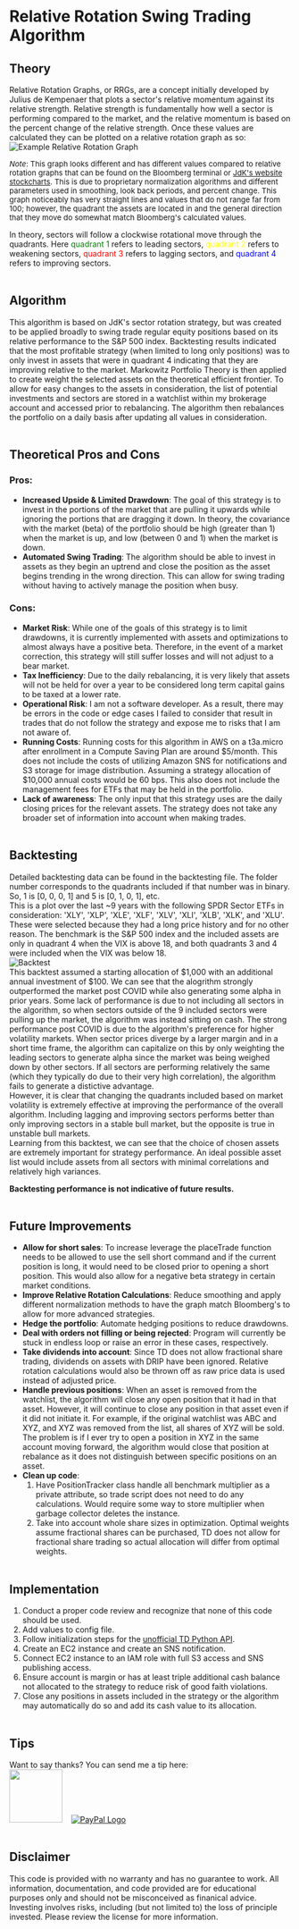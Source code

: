 # Relative Rotation Swing Trading Algorithm
## Theory
Relative Rotation Graphs, or RRGs, are a concept initially developed by Julius de Kempenaer that plots a sector's relative momentum against its relative strength. Relative strength is fundamentally how well a sector is performing compared to the market, and the relative momentum is based on the percent change of the relative strength. Once these values are calculated they can be plotted on a relative rotation graph as so:<br>
![Example Relative Rotation Graph](http://rrg.tathgir.com/example-rrg-new.png) <br>

<span style="font-size:10pt;">*Note*: This graph looks different and has different values compared to relative rotation graphs that can be found on the Bloomberg terminal or [JdK's website stockcharts](stockcharts.com). This is due to proprietary normalization algorithms and different parameters used in smoothing, look back periods, and percent change. This graph noticeably has very straight lines and values that do not range far from 100; however, the quadrant the assets are located in and the general direction that they move do somewhat match Bloomberg's calculated values.</span><br>

In theory, sectors will follow a clockwise rotational move through the quadrants. Here <span style="color:green">quadrant 1</span> refers to leading sectors, <span style="color:yellow">quadrant 2</span> refers to weakening sectors, <span style="color:red">quadrant 3</span> refers to lagging sectors, and <span style="color:blue">quadrant 4</span> refers to improving sectors. <br><br>

## Algorithm
This algorithm is based on JdK's sector rotation strategy, but was created to be applied broadly to swing trade regular equity positions based on its relative performance to the S&P 500 index. Backtesting results indicated that the most profitable strategy (when limited to long only positions) was to only invest in assets that were in quadrant 4 indicating that they are improving relative to the market. Markowitz Portfolio Theory is then applied to create weight the selected assets on the theoretical efficient frontier. To allow for easy changes to the assets in consideration, the list of potential investments and sectors are stored in a watchlist within my brokerage account and accessed prior to rebalancing. The algorithm then rebalances the portfolio on a daily basis after updating all values in consideration.<br><br>

## Theoretical Pros and Cons
### Pros:
* **Increased Upside & Limited Drawdown**: The goal of this strategy is to invest in the portions of the market that are pulling it upwards while ignoring the portions that are dragging it down. In theory, the covariance with the market (beta) of the portfolio should be high (greater than 1) when the market is up, and low (between 0 and 1) when the market is down.
* **Automated Swing Trading**: The algorithm should be able to invest in assets as they begin an uptrend and close the position as the asset begins trending in the wrong direction. This can allow for swing trading without having to actively manage the position when busy.<br>
### Cons:
* **Market Risk**: While one of the goals of this strategy is to limit drawdowns, it is currently implemented with assets and optimizations to almost always have a positive beta. Therefore, in the event of a market correction, this strategy will still suffer losses and will not adjust to a bear market.
* **Tax Inefficiency**: Due to the daily rebalancing, it is very likely that assets will not be held for over a year to be considered long term capital gains to be taxed at a lower rate.
* **Operational Risk**: I am not a software developer. As a result, there may be errors in the code or edge cases I failed to consider that result in trades that do not follow the strategy and expose me to risks that I am not aware of.
* **Running Costs**: Running costs for this algorithm in AWS on a t3a.micro after enrollment in a Compute Saving Plan are around $5/month. This does not include the costs of utilizing Amazon SNS for notifications and S3 storage for image distribution. Assuming a strategy allocation of $10,000 annual costs would be 60 bps. This also does not include the management fees for ETFs that may be held in the portfolio.
* **Lack of awareness**: The only input that this strategy uses are the daily closing prices for the relevant assets. The strategy does not take any broader set of information into account when making trades.<br><br>

## Backtesting
Detailed backtesting data can be found in the backtesting file. The folder number corresponds to the quadrants included if that number was in binary. So, 1 is [0, 0, 0, 1] and 5 is [0, 1, 0, 1], etc.<br>
This is a plot over the last ~9 years with the following SPDR Sector ETFs in consideration: 'XLY', 'XLP', 'XLE', 'XLF', 'XLV', 'XLI', 'XLB', 'XLK', and 'XLU'. These were selected because they had a long price history and for no other reason. The benchmark is the S&P 500 index and the included assets are only in quadrant 4 when the VIX is above 18, and both quadrants 3 and 4 were included when the VIX was below 18.<br>
![Backtest](http://rrg.tathgir.com/example-backtest-vol.png)<br>
This backtest assumed a starting allocation of $1,000 with an additional annual investment of $100. We can see that the alogrithm strongly outperformed the market post COVID while also generating some alpha in prior years. Some lack of performance is due to not including all sectors in the algorithm, so when sectors outside of the 9 included sectors were pulling up the market, the algorithm was instead sitting on cash. The strong performance post COVID is due to the algorithm's preference for higher volatility markets. When sector prices diverge by a larger margin and in a short time frame, the algorithm can capitalize on this by only weighting the leading sectors to generate alpha since the market was being weighed down by other sectors. If all sectors are performing relatively the same (which they typically do due to their very high correlation), the algorithm fails to generate a distictive advantage.<br>
However, it is clear that changing the quadrants included based on market volatility is extremely effective at improving the performance of the overall algorithm. Including lagging and improving sectors performs better than only improving sectors in a stable bull market, but the opposite is true in unstable bull markets.<br>
Learning from this backtest, we can see that the choice of chosen assets are extremely important for strategy performance. An ideal possible asset list would include assets from all sectors with minimal correlations and relatively high variances.<br>

**Backtesting performance is not indicative of future results.**<br><br>

## Future Improvements
* **Allow for short sales**: To increase leverage the placeTrade function needs to be allowed to use the sell short command and if the current position is long, it would need to be closed prior to opening a short position. This would also allow for a negative beta strategy in certain market conditions.
* **Improve Relative Rotation Calculations**: Reduce smoothing and apply different normalization methods to have the graph match Bloomberg's to allow for more advanced strategies.
* **Hedge the portfolio**: Automate hedging positions to reduce drawdowns.
* **Deal with orders not filling or being rejected**: Program will currently be stuck in endless loop or raise an error in these cases, respectively.
* **Take dividends into account**: Since TD does not allow fractional share trading, dividends on assets with DRIP have been ignored. Relative rotation calculations would also be thrown off as raw price data is used instead of adjusted price.
* **Handle previous positions**: When an asset is removed from the watchlist, the algorithm will close any open position that it had in that asset. However, it will continue to close any position in that asset even if it did not initiate it. For example, if the original watchlist was ABC and XYZ, and XYZ was removed from the list, all shares of XYZ will be sold. The problem is if I ever try to open a position in XYZ in the same account moving forward, the algorithm would close that position at rebalance as it does not distinguish between specific positions on an asset.
* **Clean up code**:
    1. Have PositionTracker class handle all benchmark multiplier as a private attribute, so trade script does not need to do any calculations. Would require some way to store multiplier when garbage collector deletes the instance.
    2. Take into account whole share sizes in optimization. Optimal weights assume fractional shares can be purchased, TD does not allow for fractional share trading so actual allocation will differ from optimal weights.<br><br>

## Implementation
1. Conduct a proper code review and recognize that none of this code should be used.
2. Add values to config file.
3. Follow initialization steps for the [unofficial TD Python API](https://github.com/areed1192/td-ameritrade-python-api).
4. Create an EC2 instance and create an SNS notification.
5. Connect EC2 instance to an IAM role with full S3 access and SNS publishing access.
6. Ensure account is margin or has at least triple additional cash balance not allocated to the strategy to reduce risk of good faith violations.
7. Close any positions in assets included in the strategy or the algorithm may automatically do so and add its cash value to its allocation.<br><br>


## Tips
Want to say thanks? You can send me a tip here:<br>
[<img src="https://cdn1.venmo.com/marketing/images/branding/venmo-icon.svg" width="95" height="95" />](https://venmo.com/code?user_id=2901264383868928600&created=1642144602.2140841&printed=1)&nbsp;&nbsp;&nbsp;&nbsp;[![PayPal Logo](https://www.paypalobjects.com/webstatic/mktg/logo/pp_cc_mark_74x46.jpg)](https://paypal.me/ShauryaTathgir)<br><br>


## Disclaimer
This code is provided with no warranty and has no guarantee to work. All information, documentation, and code provided are for educational purposes only and should not be misconceived as finanical advice. Investing involves risks, including (but not limited to) the loss of principle invested. Please review the license for more information.